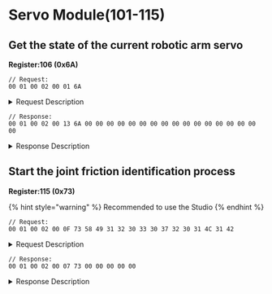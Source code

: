 # Servo Module(101-115)

## Get the state of the current robotic arm servo

**Register:106 (0x6A)**

```
// Request:
00 01 00 02 00 01 6A  
```

<details>

<summary>Request Description</summary>

```
//00 01    U16, Transaction ID
//00 02    U16, Protocol Identifier
//00 01    U16, Length 
//6A       U8, Register
```

</details>

```
// Response:
00 01 00 02 00 13 6A 00 00 00 00 00 00 00 00 00 00 00 00 00 00 00 00 00 
```

<details>

<summary>Response Description</summary>

```
//00 01    U16, Transaction ID
//00 02    U16, Protocol Identifier
//00 13    U16, Length 
//6A       U8, Register
//00       U8, 
Commands execution state:
0: Normal
1: The server has error message
3: Communication fail
//00       U8, Joint1 servo state=Normal
//00       U8, Joint1 servo error code=Normal
//00       U8, Joint2 servo state=Normal
//00       U8, Joint2 servo error code=Normal
//00       U8, Joint3 servo state=Normal
//00       U8, Joint3 servo error code=Normal
//00       U8, Joint4 servo state=Normal
//00       U8, Joint4 servo error code=Normal
//00       U8, Joint5 servo state=Normal
//00       U8, Joint5 servo error code=Normal
//00       U8, Joint6 servo state=Normal
//00       U8, Joint6 servo error code=Normal
//00       U8, Joint7 servo state=Normal
//00       U8, Joint7 servo error code=Normal
//00       U8, Joint2 Gripper servo error code=Normal
```

</details>

## Start the joint friction identification process

**Register:115 (0x73)**

{% hint style="warning" %}
Recommended to use the Studio
{% endhint %}

```
// Request:
00 01 00 02 00 0F 73 58 49 31 32 30 33 30 37 32 30 31 4C 31 42  
```

<details>

<summary>Request Description</summary>

```
//00 01    U16, Transaction ID
//00 02    U16, Protocol Identifier
//00 0F    U16, Length 
//73       U8, Register
//58 49 31 32 30 33 30 37 32 30 31 4C 31 42    U8,
The serial number of the  xArm to be identified
（E.g：XI120307201L1B）Refer to ASCII code
```

</details>

```
// Response:
00 01 00 02 00 07 73 00 00 00 00 00
```

<details>

<summary>Response Description</summary>

```
//00 01    U16, Transaction ID
//00 02    U16, Protocol Identifier
//00 07    U16, Length 
//73       U8, Register
//00       U8, State
//00 00 00 00    FP32, 
Identification status
0,0：Identify success
-1,0：Identify failed
```

</details>
